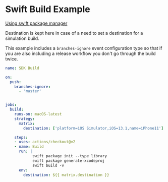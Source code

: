 # Swift Build Example

[Using swift package manager ](https://github.com/apple/swift-package-manager)

Destination is kept here in case of a need to set a destination for a simulation build. 

This example includes a `branches-ignore` event configuration type so that if you are also including a release workflow you don't go through the build twice. 


``` yaml
name: SDK Build

on:
  push: 
    branches-ignore: 
      - 'master'


jobs:
  build:
    runs-on: macOS-latest
    strategy: 
      matrix:
        destination: ['platform=iOS Simulator,iOS=13.1,name=iPhone11']

    steps:
    - uses: actions/checkout@v2
    - name: Build
      run: |
            swift package init --type library
            swift package generate-xcodeproj
            swift build -v
      env: 
        destination: ${{ matrix.destination }}
```
